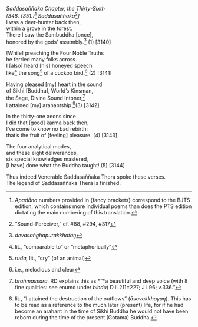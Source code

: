 *Saddasaññaka Chapter, the Thirty-Sixth*  
*\[348. {351.}*[^1] *Saddasaññaka*[^2]*\]*  
I was a deer-hunter back then,  
within a grove in the forest.  
There I saw the Sambuddha \[once\],  
honored by the gods’ assembly.[^3] (1) \[3140\]

\[While\] preaching the Four Noble Truths  
he ferried many folks across.  
I \[also\] heard \[his\] honeyed speech  
like[^4] the song[^5] of a cuckoo bird.[^6] (2) \[3141\]

Having pleased \[my\] heart in the sound  
of Sikhi \[Buddha\], World’s Kinsman,  
the Sage, Divine Sound Intoner,[^7]  
I attained \[my\] arahantship.[^8](3) \[3142\]

In the thirty-one aeons since  
I did that \[good\] karma back then,  
I’ve come to know no bad rebirth:  
that’s the fruit of \[feeling\] pleasure. (4) \[3143\]

The four analytical modes,  
and these eight deliverances,  
six special knowledges mastered,  
\[I have\] done what the Buddha taught! (5) \[3144\]

Thus indeed Venerable Saddasaññaka Thera spoke these verses.  
The legend of Saddasaññaka Thera is finished.  
[^1]: *Apadāna* numbers provided in {fancy brackets} correspond to the
    BJTS edition, which contains more individual poems than does the PTS
    edition dictating the main numbering of this translation.  
[^2]: “Sound-Perceiver,” cf. \#88, \#294, \#317  
[^3]: *devasaṅghapurakkhataŋ*  
[^4]: lit., “comparable to” or “metaphorically”  
[^5]: *ruda,* lit., “cry” (of an animal)  
[^6]: i.e., melodious and clear  
[^7]: *brahmassara.* RD explains this as *“*a beautiful and deep voice
    (with 8 fine qualities: see enumd under *bindu*) D ii.211=227; J
    i.96; v.336.”  
[^8]: lit., “I attained the destruction of the outflows”
    (*āsavakkhayaŋ*). This has to be read as a reference to the much
    later (present) life, for if he had become an arahant in the time of
    Sikhi Buddha he would not have been reborn during the time of the
    present (Gotama) Buddha.
